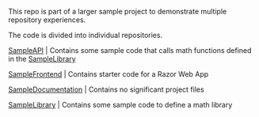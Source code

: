 This repo is part of a larger sample project to demonstrate multiple repository experiences.

The code is divided into individual repositories.

[SampleAPI](https://github.com/houghj16/SampleAPI) | Contains some sample code that calls math functions defined in the [SampleLibrary](https://github.com/houghj16/SampleLibrary)

[SampleFrontend](https://github.com/houghj16/SampleFrontend) | Contains starter code for a Razor Web App

[SampleDocumentation](https://github.com/houghj16/SampleDocumentation) | Contains no significant project files

[SampleLibrary](https://github.com/houghj16/SampleLibrary) | Contains some sample code to define a math library